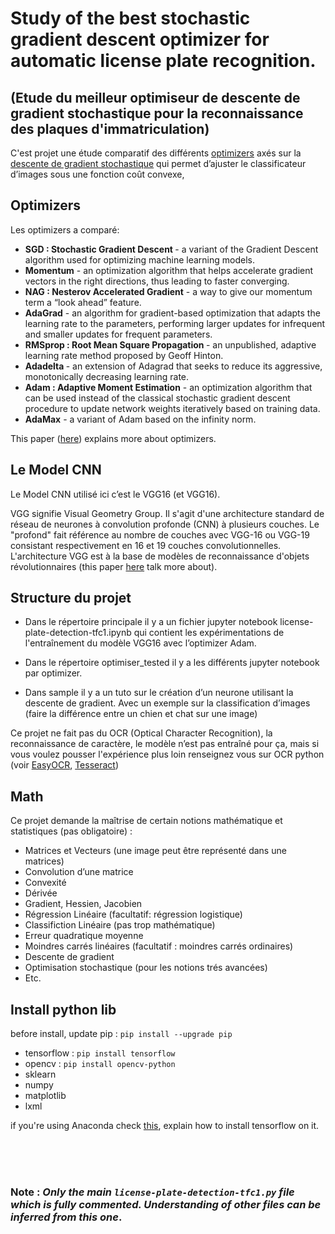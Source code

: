 # Study of the best stochastic gradient descent optimizer for automatic license plate recognition.
## (Etude du meilleur optimiseur de descente de gradient stochastique pour la reconnaissance des plaques d'immatriculation)


C'est projet une étude comparatif des différents [optimizers]() axés sur la [descente de gradient stochastique](https://scikit-learn.org/stable/modules/sgd.html) qui permet d’ajuster le classificateur d’images sous une fonction coût convexe,  

## Optimizers

Les optimizers a comparé: 

- <b>SGD : Stochastic Gradient Descent </b> - a variant of the Gradient Descent algorithm used for optimizing machine learning models.
- <b>Momentum</b> - an optimization algorithm that helps accelerate gradient vectors in the right directions, thus leading to faster converging.
- <b>NAG : Nesterov Accelerated Gradient</b> - a way to give our momentum term a “look ahead” feature.
- <b>AdaGrad</b> - an algorithm for gradient-based optimization that adapts the learning rate to the parameters, performing larger updates for infrequent and smaller updates for frequent parameters.
- <b>RMSprop : Root Mean Square Propagation </b>  - an unpublished, adaptive learning rate method proposed by Geoff Hinton.
- <b>Adadelta </b>  - an extension of Adagrad that seeks to reduce its aggressive, monotonically decreasing learning rate.
- <b>Adam : Adaptive Moment Estimation</b> - an optimization algorithm that can be used instead of the classical stochastic gradient descent procedure to update network weights iteratively based on training data.
- <b>AdaMax</b>  - a variant of Adam based on the infinity norm.

This paper ([here](https://arxiv.org/pdf/1609.04747)) explains more about optimizers.

## Le Model CNN 

Le Model CNN utilisé ici c’est le VGG16 (et VGG16).

VGG signifie Visual Geometry Group. Il s'agit d'une architecture standard de réseau de neurones à convolution profonde (CNN) à plusieurs couches. Le "profond" fait référence au nombre de couches avec VGG-16 ou VGG-19 consistant respectivement en 16 et 19 couches convolutionnelles. L'architecture VGG est à la base de modèles de reconnaissance d'objets révolutionnaires (this paper [here](https://www.researchgate.net/profile/Srikanth-Tammina/publication/337105858_Transfer_learning_using_VGG-16_with_Deep_Convolutional_Neural_Network_for_Classifying_Images/links/5dc94c3ca6fdcc57503e6ad9/Transfer-learning-using-VGG-16-with-Deep-Convolutional-Neural-Network-for-Classifying-Images.pdf?_sg%5B0%5D=started_experiment_milestone&origin=journalDetail&_rtd=e30%3D) talk more about).

## Structure du projet

- Dans le répertoire principale il y a un fichier jupyter notebook license-plate-detection-tfc1.ipynb qui contient les expérimentations de l'entraînement du modèle VGG16 avec l’optimizer Adam.

- Dans le répertoire optimiser_tested il y a les différents jupyter notebook par optimizer.

- Dans sample il y a un tuto sur le création d’un neurone utilisant la descente de gradient. Avec un exemple sur la classification d’images (faire la différence entre un chien et chat sur une image)

Ce projet ne fait pas du OCR (Optical Character Recognition), la reconnaissance de caractère, le modèle n’est pas entraîné pour ça, mais si vous voulez pousser l'expérience plus loin renseignez vous sur OCR python (voir [EasyOCR](https://www.jaided.ai/easyocr/tutorial/), [Tesseract](https://pyimagesearch.com/2017/07/10/using-tesseract-ocr-python/)) 

## Math 

Ce projet demande la maîtrise de certain notions mathématique et statistiques (pas obligatoire) :

- Matrices et Vecteurs (une image peut être représenté dans une matrices)
- Convolution d’une matrice
-  Convexité
- Dérivée
- Gradient, Hessien, Jacobien
- Régression Linéaire (facultatif: régression logistique)
- Classifiction Linéaire (pas trop mathématique)
- Erreur quadratique moyenne
- Moindres carrés linéaires (facultatif : moindres carrés ordinaires)
- Descente de gradient
- Optimisation stochastique (pour les notions trés avancées)
- Etc.


## Install python lib
before install, update pip : `pip install --upgrade pip`

- tensorflow : `pip install tensorflow`
- opencv : `pip install opencv-python`
- sklearn
- numpy
- matplotlib
- lxml


if you're using Anaconda check [this](https://www.tensorflow.org/install/pip), explain how to install tensorflow on it.

<br>
<br>
<br>

### Note : <i>Only the main `license-plate-detection-tfc1.py` file which is fully commented. Understanding of other files can be inferred from this one</i>.





